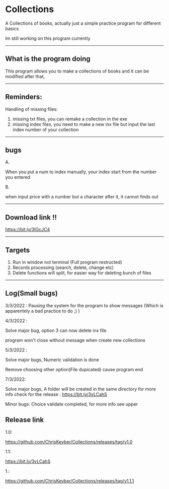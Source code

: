 # Collections
A Collections of books, actually just a simple practice program for different basics


Im still working on this program currently

-------------------------------------------------------------------------------------------------


What is the program doing
--------------------------
This program allows you to make a collections of books and it can be modified after that,


-------------------------------------------------------------------------------------------------


Reminders:
-------------------

Handling of missing files:
1. missing txt files, you can remake a collection in the exe
2. missing index files, you need to make a new inx file but input the last index number of your collection

-------------------------------------------------------------------------------------------------
bugs
----



A.


When you put a num to index manually, your index start from the number you entered

B.


when input price with a number but a character after it, it cannot finds out

-------------------------------------------------------------------------------------------------


Download link !!
-----------------

https://bit.ly/3IGcJC4


-------------------------------------------------------------------------------------------------


Targets
---------
1. Run in window not terminal (Full program restructed)
3. Records processing (search, delete, change etc)
4. Delete functions will split, for easier way for deleting bunch of files 




-------------------------------------------------------------------------------------------------


Log(Small bugs)
----
3/3/2022 : Pausing the system for the program to show messages (Which is apparentely a bad practice to do ;) )


4/3/2022 : 


Solve major bug, option 3 can now delete inx file 


program won't close without message when create new collections

5/3/2022 :

Solve major bugs, Numeric validation is done


Remove choosing other option(File dupicated) cause program end

7/3/2022:

Solve major bugs, A folder will be created in the same directory for more info check for the release : https://bit.ly/3vLCahS


Minor bugs: Choice validate completed, for more info see upper

Release link
------------
1.0:

https://github.com/ChrisKeyber/Collections/releases/tag/v1.0

1.1:

https://bit.ly/3vLCahS

1.:


https://github.com/ChrisKeyber/Collections/releases/tag/v1.1.1

